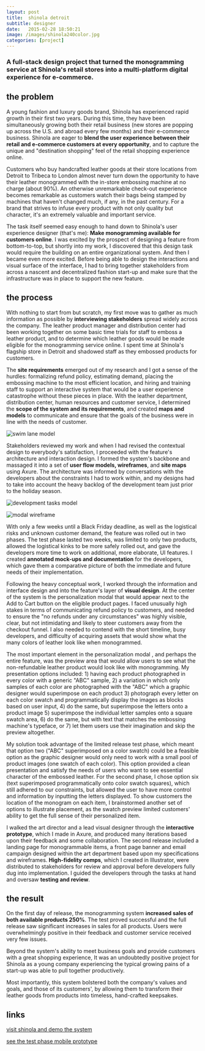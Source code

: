 ```yaml
---
layout: post
title:  shinola detroit
subtitle: designer
date:   2015-02-28 18:50:21
image: /images/shinola240color.jpg
categories: [project] 
---
```


### A full-stack design project that turned the monogramming service at Shinola's retail stores into a multi-platform digital experience for e-commerce.

## the problem

A young fashion and luxury goods brand, Shinola has experienced rapid growth in their first two years. During this time, they have been simultaneously growing both their retail business (new stores are popping up across the U.S. and abroad every few months) and their e-commerce business. Shinola are eager to **blend the user experience between their retail and e-commerce customers at every opportunity**, and to capture the unique and "destination shopping" feel of the retail shopping experience online.

Customers who buy handcrafted leather goods at their store locations from Detroit to Tribeca to London almost never turn down the opportunity to have their leather monogrammed with the in-store embossing machine at no charge (about 90%). An otherwise unremarkable check-out experience becomes remarkable as customers watch their bags being stamped by machines that haven't changed much, if any, in the past century. For a brand that strives to infuse every product with not only quality but character, it's an extremely valuable and important service.

The task itself seemed easy enough to hand down to Shinola's user experience designer (that's me): **Make monogramming available for customers online**. I was excited by the prospect of designing a feature from bottom-to-top, but shortly into my work, I discovered that this design task would require the building on an entire organizational system. And then I became even more excited. Before being able to design the interactions and visual surface of the interface, I had to bring together stakeholders from across a nascent and decentralized fashion start-up and make sure that the infrastructure was in place to support the new feature.

## the process

With nothing to start from but scratch, my first move was to gather as much information as possible by **interviewing stakeholders** spread widely across the company. The leather product manager and distribution center had been working together on some basic time trials for staff to emboss a leather product, and to determine which leather goods would be made eligible for the monogramming service online. I spent time at Shinola's flagship store in Detroit and shadowed staff as they embossed products for customers.

The **site requirements** emerged out of my research and I got a sense of the hurdles: formalizing refund policy, estimating demand, placing the embossing machine to the most efficient location, and hiring and training staff to support an interactive system that would be a user experience catastrophe without these pieces in place. With the leather department, distribution center, human resources and customer service, I determined the **scope of the system and its requirements**, and created **maps and models** to communicate and ensure that the goals of the business were in line with the needs of customer.

![swim lane model](/images/swim800.jpg)

Stakeholders reviewed my work and when I had revised the contextual design to everybody's satisfaction, I proceeded with the feature's architecture and interaction design. I formed the system's backbone and massaged it into a set of **user flow models, wireframes**, and **site maps** using Axure. The architecture was informed by conversations with the developers about the constraints I had to work within, and my designs had to take into account the heavy backlog of the development team just prior to the holiday season. 

![development tasks model](/images/devtasks800.jpg)

![modal wireframe](/images/modalwireframe800.jpg)

With only a few weeks until a Black Friday deadline, as well as the logistical risks and unknown customer demand, the feature was rolled out in two phases. The test phase lasted two weeks, was limited to only two products, allowed the logistical kinks to be more safely rolled out, and gave the developers more time to work on additional, more elaborate, UI features. I created **annotated mock-ups and documentation** for the developers, which gave them a comparative picture of both the immediate and future needs of their implementation.

Following the heavy conceptual work, I worked through the information and interface design and into the feature's layer of **visual design**. At the center of the system is the personalization modal that would appear next to the Add to Cart button on the eligible product pages. I faced unusually high stakes in terms of communicating refund policy to customers, and needed to ensure the "no refunds under any circumstances" was highly visible, clear, but not intimidating and likely to steer customers away from the checkout funnel. I also needed to contend with the short timeline, busy developers, and difficulty of acquiring assets that would show what the many colors of leather look like when monogrammed.  

The most important element in the personalization modal , and perhaps the entire feature, was the preview area that would allow users to see what the non-refundable leather product would look like with monogramming. My presentation options included: 1) having each product photographed in every color with a generic "ABC" sample, 2) a variation in which only samples of each color are photographed with the "ABC"  which a graphic designer would superimpose on each product 3) photograph every letter on each color swatch and programmatically display the images as blocks based on user input, 4) do the same, but superimpose the letters onto a product image 5) superimpose the individual letter samples onto a square swatch area, 6) do the same, but with text that matches the embossing machine's typeface, or 7) let them users use their imagination and skip the preview altogether. 

My solution took advantage of the limited release test phase, which meant that option two ("ABC" superimposed on a color swatch) could be a feasible option as the graphic designer would only need to work with a small pool of product images (one swatch of each color). This option provided a clean presentation and satisfy the needs of users who want to see essential character of the embossed leather. For the second phase, I chose option six (text superimposed programmatically onto color swatch squares), which still adhered to our constraints, but allowed the user to have more control and information by inputting the letters displayed. To show customers the location of the monogram on each item, I brainstormed another set of options to illustrate placement, as the swatch preview limited customers' ability to get the full sense of their personalized item.

I walked the art director and a lead visual designer through the **interactive prototype**, which I made in Axure, and produced many iterations based upon their feedback and some collaboration. The second release included a landing page for monogrammable items, a front page banner and email campaign designed within the art department based upon my specifications and wireframes. **High-fidelity comps**, which I created in Illustrator, were distributed to stakeholders for review and approval before developers fully dug into implementation. I guided the developers through the tasks at hand and oversaw **testing and review**.

## the result

On the first day of release, the monogramming system **increased sales of both available products 250%**. The test proved successful and the full release saw significant increases in sales for all products. Users were overwhelmingly positive in their feedback and customer service received very few issues. 

Beyond the system's ability to meet business goals and provide customers with a great shopping experience, It was an undoubtedly positive project for Shinola as a young company experiencing the typical growing pains of a start-up was able to pull together productively. 

Most importantly, this system bolstered both the company's values and goals, and those of its customers', by allowing them to transform their leather goods from products into timeless, hand-crafted keepsakes.

## links

[visit shinola and demo the system](http://www.shinola.com/shop/leather/monogram-collection/ipad-mini-envelope.html#color=Natural)

[see the test phase mobile prototype](http://az2trs.axshare.com/monogram_selection_p1_mobile.html)

